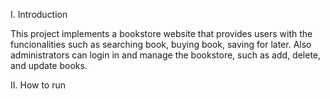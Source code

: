 
I. Introduction

This project implements a bookstore website that provides users with the funcionalities such as searching book, buying book, saving for later. Also administrators can login in and manage the bookstore, such as add, delete, and update books.

II. How to run
